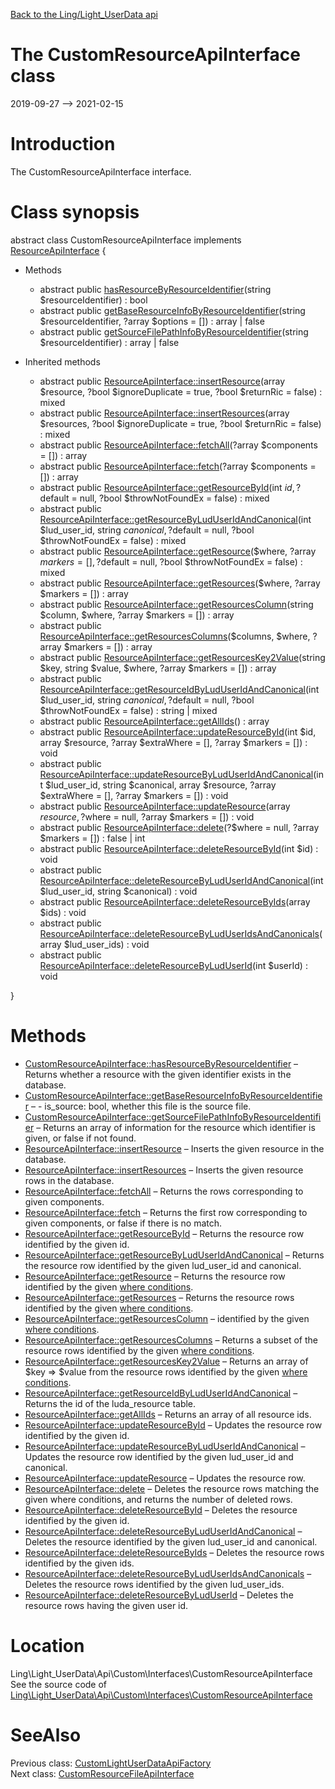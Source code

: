 [Back to the Ling/Light_UserData api](https://github.com/lingtalfi/Light_UserData/blob/master/doc/api/Ling/Light_UserData.md)



The CustomResourceApiInterface class
================
2019-09-27 --> 2021-02-15






Introduction
============

The CustomResourceApiInterface interface.



Class synopsis
==============


abstract class <span class="pl-k">CustomResourceApiInterface</span> implements [ResourceApiInterface](https://github.com/lingtalfi/Light_UserData/blob/master/doc/api/Ling/Light_UserData/Api/Generated/Interfaces/ResourceApiInterface.md) {

- Methods
    - abstract public [hasResourceByResourceIdentifier](https://github.com/lingtalfi/Light_UserData/blob/master/doc/api/Ling/Light_UserData/Api/Custom/Interfaces/CustomResourceApiInterface/hasResourceByResourceIdentifier.md)(string $resourceIdentifier) : bool
    - abstract public [getBaseResourceInfoByResourceIdentifier](https://github.com/lingtalfi/Light_UserData/blob/master/doc/api/Ling/Light_UserData/Api/Custom/Interfaces/CustomResourceApiInterface/getBaseResourceInfoByResourceIdentifier.md)(string $resourceIdentifier, ?array $options = []) : array | false
    - abstract public [getSourceFilePathInfoByResourceIdentifier](https://github.com/lingtalfi/Light_UserData/blob/master/doc/api/Ling/Light_UserData/Api/Custom/Interfaces/CustomResourceApiInterface/getSourceFilePathInfoByResourceIdentifier.md)(string $resourceIdentifier) : array | false

- Inherited methods
    - abstract public [ResourceApiInterface::insertResource](https://github.com/lingtalfi/Light_UserData/blob/master/doc/api/Ling/Light_UserData/Api/Generated/Interfaces/ResourceApiInterface/insertResource.md)(array $resource, ?bool $ignoreDuplicate = true, ?bool $returnRic = false) : mixed
    - abstract public [ResourceApiInterface::insertResources](https://github.com/lingtalfi/Light_UserData/blob/master/doc/api/Ling/Light_UserData/Api/Generated/Interfaces/ResourceApiInterface/insertResources.md)(array $resources, ?bool $ignoreDuplicate = true, ?bool $returnRic = false) : mixed
    - abstract public [ResourceApiInterface::fetchAll](https://github.com/lingtalfi/Light_UserData/blob/master/doc/api/Ling/Light_UserData/Api/Generated/Interfaces/ResourceApiInterface/fetchAll.md)(?array $components = []) : array
    - abstract public [ResourceApiInterface::fetch](https://github.com/lingtalfi/Light_UserData/blob/master/doc/api/Ling/Light_UserData/Api/Generated/Interfaces/ResourceApiInterface/fetch.md)(?array $components = []) : array
    - abstract public [ResourceApiInterface::getResourceById](https://github.com/lingtalfi/Light_UserData/blob/master/doc/api/Ling/Light_UserData/Api/Generated/Interfaces/ResourceApiInterface/getResourceById.md)(int $id, ?$default = null, ?bool $throwNotFoundEx = false) : mixed
    - abstract public [ResourceApiInterface::getResourceByLudUserIdAndCanonical](https://github.com/lingtalfi/Light_UserData/blob/master/doc/api/Ling/Light_UserData/Api/Generated/Interfaces/ResourceApiInterface/getResourceByLudUserIdAndCanonical.md)(int $lud_user_id, string $canonical, ?$default = null, ?bool $throwNotFoundEx = false) : mixed
    - abstract public [ResourceApiInterface::getResource](https://github.com/lingtalfi/Light_UserData/blob/master/doc/api/Ling/Light_UserData/Api/Generated/Interfaces/ResourceApiInterface/getResource.md)($where, ?array $markers = [], ?$default = null, ?bool $throwNotFoundEx = false) : mixed
    - abstract public [ResourceApiInterface::getResources](https://github.com/lingtalfi/Light_UserData/blob/master/doc/api/Ling/Light_UserData/Api/Generated/Interfaces/ResourceApiInterface/getResources.md)($where, ?array $markers = []) : array
    - abstract public [ResourceApiInterface::getResourcesColumn](https://github.com/lingtalfi/Light_UserData/blob/master/doc/api/Ling/Light_UserData/Api/Generated/Interfaces/ResourceApiInterface/getResourcesColumn.md)(string $column, $where, ?array $markers = []) : array
    - abstract public [ResourceApiInterface::getResourcesColumns](https://github.com/lingtalfi/Light_UserData/blob/master/doc/api/Ling/Light_UserData/Api/Generated/Interfaces/ResourceApiInterface/getResourcesColumns.md)($columns, $where, ?array $markers = []) : array
    - abstract public [ResourceApiInterface::getResourcesKey2Value](https://github.com/lingtalfi/Light_UserData/blob/master/doc/api/Ling/Light_UserData/Api/Generated/Interfaces/ResourceApiInterface/getResourcesKey2Value.md)(string $key, string $value, $where, ?array $markers = []) : array
    - abstract public [ResourceApiInterface::getResourceIdByLudUserIdAndCanonical](https://github.com/lingtalfi/Light_UserData/blob/master/doc/api/Ling/Light_UserData/Api/Generated/Interfaces/ResourceApiInterface/getResourceIdByLudUserIdAndCanonical.md)(int $lud_user_id, string $canonical, ?$default = null, ?bool $throwNotFoundEx = false) : string | mixed
    - abstract public [ResourceApiInterface::getAllIds](https://github.com/lingtalfi/Light_UserData/blob/master/doc/api/Ling/Light_UserData/Api/Generated/Interfaces/ResourceApiInterface/getAllIds.md)() : array
    - abstract public [ResourceApiInterface::updateResourceById](https://github.com/lingtalfi/Light_UserData/blob/master/doc/api/Ling/Light_UserData/Api/Generated/Interfaces/ResourceApiInterface/updateResourceById.md)(int $id, array $resource, ?array $extraWhere = [], ?array $markers = []) : void
    - abstract public [ResourceApiInterface::updateResourceByLudUserIdAndCanonical](https://github.com/lingtalfi/Light_UserData/blob/master/doc/api/Ling/Light_UserData/Api/Generated/Interfaces/ResourceApiInterface/updateResourceByLudUserIdAndCanonical.md)(int $lud_user_id, string $canonical, array $resource, ?array $extraWhere = [], ?array $markers = []) : void
    - abstract public [ResourceApiInterface::updateResource](https://github.com/lingtalfi/Light_UserData/blob/master/doc/api/Ling/Light_UserData/Api/Generated/Interfaces/ResourceApiInterface/updateResource.md)(array $resource, ?$where = null, ?array $markers = []) : void
    - abstract public [ResourceApiInterface::delete](https://github.com/lingtalfi/Light_UserData/blob/master/doc/api/Ling/Light_UserData/Api/Generated/Interfaces/ResourceApiInterface/delete.md)(?$where = null, ?array $markers = []) : false | int
    - abstract public [ResourceApiInterface::deleteResourceById](https://github.com/lingtalfi/Light_UserData/blob/master/doc/api/Ling/Light_UserData/Api/Generated/Interfaces/ResourceApiInterface/deleteResourceById.md)(int $id) : void
    - abstract public [ResourceApiInterface::deleteResourceByLudUserIdAndCanonical](https://github.com/lingtalfi/Light_UserData/blob/master/doc/api/Ling/Light_UserData/Api/Generated/Interfaces/ResourceApiInterface/deleteResourceByLudUserIdAndCanonical.md)(int $lud_user_id, string $canonical) : void
    - abstract public [ResourceApiInterface::deleteResourceByIds](https://github.com/lingtalfi/Light_UserData/blob/master/doc/api/Ling/Light_UserData/Api/Generated/Interfaces/ResourceApiInterface/deleteResourceByIds.md)(array $ids) : void
    - abstract public [ResourceApiInterface::deleteResourceByLudUserIdsAndCanonicals](https://github.com/lingtalfi/Light_UserData/blob/master/doc/api/Ling/Light_UserData/Api/Generated/Interfaces/ResourceApiInterface/deleteResourceByLudUserIdsAndCanonicals.md)(array $lud_user_ids) : void
    - abstract public [ResourceApiInterface::deleteResourceByLudUserId](https://github.com/lingtalfi/Light_UserData/blob/master/doc/api/Ling/Light_UserData/Api/Generated/Interfaces/ResourceApiInterface/deleteResourceByLudUserId.md)(int $userId) : void

}






Methods
==============

- [CustomResourceApiInterface::hasResourceByResourceIdentifier](https://github.com/lingtalfi/Light_UserData/blob/master/doc/api/Ling/Light_UserData/Api/Custom/Interfaces/CustomResourceApiInterface/hasResourceByResourceIdentifier.md) &ndash; Returns whether a resource with the given identifier exists in the database.
- [CustomResourceApiInterface::getBaseResourceInfoByResourceIdentifier](https://github.com/lingtalfi/Light_UserData/blob/master/doc/api/Ling/Light_UserData/Api/Custom/Interfaces/CustomResourceApiInterface/getBaseResourceInfoByResourceIdentifier.md) &ndash;     - is_source: bool, whether this file is the source file.
- [CustomResourceApiInterface::getSourceFilePathInfoByResourceIdentifier](https://github.com/lingtalfi/Light_UserData/blob/master/doc/api/Ling/Light_UserData/Api/Custom/Interfaces/CustomResourceApiInterface/getSourceFilePathInfoByResourceIdentifier.md) &ndash; Returns an array of information for the resource which identifier is given, or false if not found.
- [ResourceApiInterface::insertResource](https://github.com/lingtalfi/Light_UserData/blob/master/doc/api/Ling/Light_UserData/Api/Generated/Interfaces/ResourceApiInterface/insertResource.md) &ndash; Inserts the given resource in the database.
- [ResourceApiInterface::insertResources](https://github.com/lingtalfi/Light_UserData/blob/master/doc/api/Ling/Light_UserData/Api/Generated/Interfaces/ResourceApiInterface/insertResources.md) &ndash; Inserts the given resource rows in the database.
- [ResourceApiInterface::fetchAll](https://github.com/lingtalfi/Light_UserData/blob/master/doc/api/Ling/Light_UserData/Api/Generated/Interfaces/ResourceApiInterface/fetchAll.md) &ndash; Returns the rows corresponding to given components.
- [ResourceApiInterface::fetch](https://github.com/lingtalfi/Light_UserData/blob/master/doc/api/Ling/Light_UserData/Api/Generated/Interfaces/ResourceApiInterface/fetch.md) &ndash; Returns the first row corresponding to given components, or false if there is no match.
- [ResourceApiInterface::getResourceById](https://github.com/lingtalfi/Light_UserData/blob/master/doc/api/Ling/Light_UserData/Api/Generated/Interfaces/ResourceApiInterface/getResourceById.md) &ndash; Returns the resource row identified by the given id.
- [ResourceApiInterface::getResourceByLudUserIdAndCanonical](https://github.com/lingtalfi/Light_UserData/blob/master/doc/api/Ling/Light_UserData/Api/Generated/Interfaces/ResourceApiInterface/getResourceByLudUserIdAndCanonical.md) &ndash; Returns the resource row identified by the given lud_user_id and canonical.
- [ResourceApiInterface::getResource](https://github.com/lingtalfi/Light_UserData/blob/master/doc/api/Ling/Light_UserData/Api/Generated/Interfaces/ResourceApiInterface/getResource.md) &ndash; Returns the resource row identified by the given [where conditions](https://github.com/lingtalfi/SimplePdoWrapper#the-where-conditions).
- [ResourceApiInterface::getResources](https://github.com/lingtalfi/Light_UserData/blob/master/doc/api/Ling/Light_UserData/Api/Generated/Interfaces/ResourceApiInterface/getResources.md) &ndash; Returns the resource rows identified by the given [where conditions](https://github.com/lingtalfi/SimplePdoWrapper#the-where-conditions).
- [ResourceApiInterface::getResourcesColumn](https://github.com/lingtalfi/Light_UserData/blob/master/doc/api/Ling/Light_UserData/Api/Generated/Interfaces/ResourceApiInterface/getResourcesColumn.md) &ndash; identified by the given [where conditions](https://github.com/lingtalfi/SimplePdoWrapper#the-where-conditions).
- [ResourceApiInterface::getResourcesColumns](https://github.com/lingtalfi/Light_UserData/blob/master/doc/api/Ling/Light_UserData/Api/Generated/Interfaces/ResourceApiInterface/getResourcesColumns.md) &ndash; Returns a subset of the resource rows identified by the given [where conditions](https://github.com/lingtalfi/SimplePdoWrapper#the-where-conditions).
- [ResourceApiInterface::getResourcesKey2Value](https://github.com/lingtalfi/Light_UserData/blob/master/doc/api/Ling/Light_UserData/Api/Generated/Interfaces/ResourceApiInterface/getResourcesKey2Value.md) &ndash; Returns an array of $key => $value from the resource rows identified by the given [where conditions](https://github.com/lingtalfi/SimplePdoWrapper#the-where-conditions).
- [ResourceApiInterface::getResourceIdByLudUserIdAndCanonical](https://github.com/lingtalfi/Light_UserData/blob/master/doc/api/Ling/Light_UserData/Api/Generated/Interfaces/ResourceApiInterface/getResourceIdByLudUserIdAndCanonical.md) &ndash; Returns the id of the luda_resource table.
- [ResourceApiInterface::getAllIds](https://github.com/lingtalfi/Light_UserData/blob/master/doc/api/Ling/Light_UserData/Api/Generated/Interfaces/ResourceApiInterface/getAllIds.md) &ndash; Returns an array of all resource ids.
- [ResourceApiInterface::updateResourceById](https://github.com/lingtalfi/Light_UserData/blob/master/doc/api/Ling/Light_UserData/Api/Generated/Interfaces/ResourceApiInterface/updateResourceById.md) &ndash; Updates the resource row identified by the given id.
- [ResourceApiInterface::updateResourceByLudUserIdAndCanonical](https://github.com/lingtalfi/Light_UserData/blob/master/doc/api/Ling/Light_UserData/Api/Generated/Interfaces/ResourceApiInterface/updateResourceByLudUserIdAndCanonical.md) &ndash; Updates the resource row identified by the given lud_user_id and canonical.
- [ResourceApiInterface::updateResource](https://github.com/lingtalfi/Light_UserData/blob/master/doc/api/Ling/Light_UserData/Api/Generated/Interfaces/ResourceApiInterface/updateResource.md) &ndash; Updates the resource row.
- [ResourceApiInterface::delete](https://github.com/lingtalfi/Light_UserData/blob/master/doc/api/Ling/Light_UserData/Api/Generated/Interfaces/ResourceApiInterface/delete.md) &ndash; Deletes the resource rows matching the given where conditions, and returns the number of deleted rows.
- [ResourceApiInterface::deleteResourceById](https://github.com/lingtalfi/Light_UserData/blob/master/doc/api/Ling/Light_UserData/Api/Generated/Interfaces/ResourceApiInterface/deleteResourceById.md) &ndash; Deletes the resource identified by the given id.
- [ResourceApiInterface::deleteResourceByLudUserIdAndCanonical](https://github.com/lingtalfi/Light_UserData/blob/master/doc/api/Ling/Light_UserData/Api/Generated/Interfaces/ResourceApiInterface/deleteResourceByLudUserIdAndCanonical.md) &ndash; Deletes the resource identified by the given lud_user_id and canonical.
- [ResourceApiInterface::deleteResourceByIds](https://github.com/lingtalfi/Light_UserData/blob/master/doc/api/Ling/Light_UserData/Api/Generated/Interfaces/ResourceApiInterface/deleteResourceByIds.md) &ndash; Deletes the resource rows identified by the given ids.
- [ResourceApiInterface::deleteResourceByLudUserIdsAndCanonicals](https://github.com/lingtalfi/Light_UserData/blob/master/doc/api/Ling/Light_UserData/Api/Generated/Interfaces/ResourceApiInterface/deleteResourceByLudUserIdsAndCanonicals.md) &ndash; Deletes the resource rows identified by the given lud_user_ids.
- [ResourceApiInterface::deleteResourceByLudUserId](https://github.com/lingtalfi/Light_UserData/blob/master/doc/api/Ling/Light_UserData/Api/Generated/Interfaces/ResourceApiInterface/deleteResourceByLudUserId.md) &ndash; Deletes the resource rows having the given user id.





Location
=============
Ling\Light_UserData\Api\Custom\Interfaces\CustomResourceApiInterface<br>
See the source code of [Ling\Light_UserData\Api\Custom\Interfaces\CustomResourceApiInterface](https://github.com/lingtalfi/Light_UserData/blob/master/Api/Custom/Interfaces/CustomResourceApiInterface.php)



SeeAlso
==============
Previous class: [CustomLightUserDataApiFactory](https://github.com/lingtalfi/Light_UserData/blob/master/doc/api/Ling/Light_UserData/Api/Custom/CustomLightUserDataApiFactory.md)<br>Next class: [CustomResourceFileApiInterface](https://github.com/lingtalfi/Light_UserData/blob/master/doc/api/Ling/Light_UserData/Api/Custom/Interfaces/CustomResourceFileApiInterface.md)<br>
